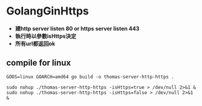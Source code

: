 # GolangGinHttps 
* **建http server listen 80 or https server listen 443**
* **執行時以參數isHttps決定**
* **所有url都返回ok**



## compile for linux
```shell
GOOS=linux GOARCH=amd64 go build -o thomas-server-http-https .
```

```shell
sudo nohup ./thomas-server-http-https -isHttps=true > /dev/null 2>&1 &
sudo nohup ./thomas-server-http-https -isHttps=false > /dev/null 2>&1 &
```